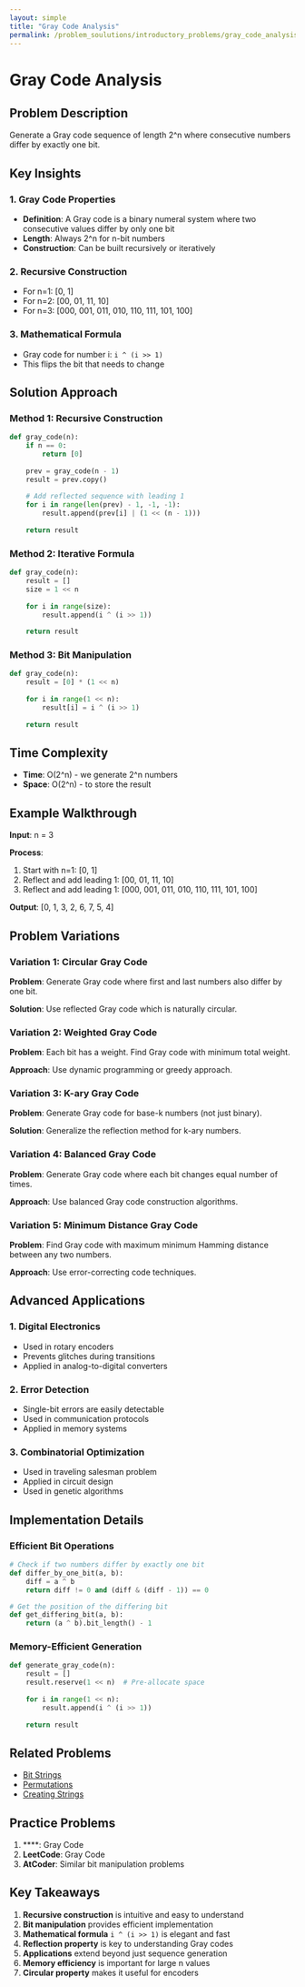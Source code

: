 ```yaml
---
layout: simple
title: "Gray Code Analysis"
permalink: /problem_soulutions/introductory_problems/gray_code_analysis
---
```



# Gray Code Analysis

## Problem Description

Generate a Gray code sequence of length 2^n where consecutive numbers differ by exactly one bit.

## Key Insights

### 1. Gray Code Properties
- **Definition**: A Gray code is a binary numeral system where two consecutive values differ by only one bit
- **Length**: Always 2^n for n-bit numbers
- **Construction**: Can be built recursively or iteratively

### 2. Recursive Construction
- For n=1: [0, 1]
- For n=2: [00, 01, 11, 10]
- For n=3: [000, 001, 011, 010, 110, 111, 101, 100]

### 3. Mathematical Formula
- Gray code for number i: `i ^ (i >> 1)`
- This flips the bit that needs to change

## Solution Approach

### Method 1: Recursive Construction
```python
def gray_code(n):
    if n == 0:
        return [0]
    
    prev = gray_code(n - 1)
    result = prev.copy()
    
    # Add reflected sequence with leading 1
    for i in range(len(prev) - 1, -1, -1):
        result.append(prev[i] | (1 << (n - 1)))
    
    return result
```

### Method 2: Iterative Formula
```python
def gray_code(n):
    result = []
    size = 1 << n
    
    for i in range(size):
        result.append(i ^ (i >> 1))
    
    return result
```

### Method 3: Bit Manipulation
```python
def gray_code(n):
    result = [0] * (1 << n)
    
    for i in range(1 << n):
        result[i] = i ^ (i >> 1)
    
    return result
```

## Time Complexity
- **Time**: O(2^n) - we generate 2^n numbers
- **Space**: O(2^n) - to store the result

## Example Walkthrough

**Input**: n = 3

**Process**:
1. Start with n=1: [0, 1]
2. Reflect and add leading 1: [00, 01, 11, 10]
3. Reflect and add leading 1: [000, 001, 011, 010, 110, 111, 101, 100]

**Output**: [0, 1, 3, 2, 6, 7, 5, 4]

## Problem Variations

### Variation 1: Circular Gray Code
**Problem**: Generate Gray code where first and last numbers also differ by one bit.

**Solution**: Use reflected Gray code which is naturally circular.

### Variation 2: Weighted Gray Code
**Problem**: Each bit has a weight. Find Gray code with minimum total weight.

**Approach**: Use dynamic programming or greedy approach.

### Variation 3: K-ary Gray Code
**Problem**: Generate Gray code for base-k numbers (not just binary).

**Solution**: Generalize the reflection method for k-ary numbers.

### Variation 4: Balanced Gray Code
**Problem**: Generate Gray code where each bit changes equal number of times.

**Approach**: Use balanced Gray code construction algorithms.

### Variation 5: Minimum Distance Gray Code
**Problem**: Find Gray code with maximum minimum Hamming distance between any two numbers.

**Approach**: Use error-correcting code techniques.

## Advanced Applications

### 1. Digital Electronics
- Used in rotary encoders
- Prevents glitches during transitions
- Applied in analog-to-digital converters

### 2. Error Detection
- Single-bit errors are easily detectable
- Used in communication protocols
- Applied in memory systems

### 3. Combinatorial Optimization
- Used in traveling salesman problem
- Applied in circuit design
- Used in genetic algorithms

## Implementation Details

### Efficient Bit Operations
```python
# Check if two numbers differ by exactly one bit
def differ_by_one_bit(a, b):
    diff = a ^ b
    return diff != 0 and (diff & (diff - 1)) == 0

# Get the position of the differing bit
def get_differing_bit(a, b):
    return (a ^ b).bit_length() - 1
```

### Memory-Efficient Generation
```python
def generate_gray_code(n):
    result = []
    result.reserve(1 << n)  # Pre-allocate space
    
    for i in range(1 << n):
        result.append(i ^ (i >> 1))
    
    return result
```

## Related Problems
- [Bit Strings](/cses-analyses/problem_soulutions/introductory_problems/bit_strings_analysis)
- [Permutations](/cses-analyses/problem_soulutions/introductory_problems/permutations_analysis)
- [Creating Strings](/cses-analyses/problem_soulutions/introductory_problems/creating_strings_analysis)

## Practice Problems
1. ****: Gray Code
2. **LeetCode**: Gray Code
3. **AtCoder**: Similar bit manipulation problems

## Key Takeaways
1. **Recursive construction** is intuitive and easy to understand
2. **Bit manipulation** provides efficient implementation
3. **Mathematical formula** `i ^ (i >> 1)` is elegant and fast
4. **Reflection property** is key to understanding Gray codes
5. **Applications** extend beyond just sequence generation
6. **Memory efficiency** is important for large n values
7. **Circular property** makes it useful for encoders